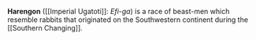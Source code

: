 **Harengon** ([[Imperial Ugatoti]]: *Efi-ga*) is a race of beast-men which resemble rabbits that originated on the Southwestern continent during the [[Southern Changing]].